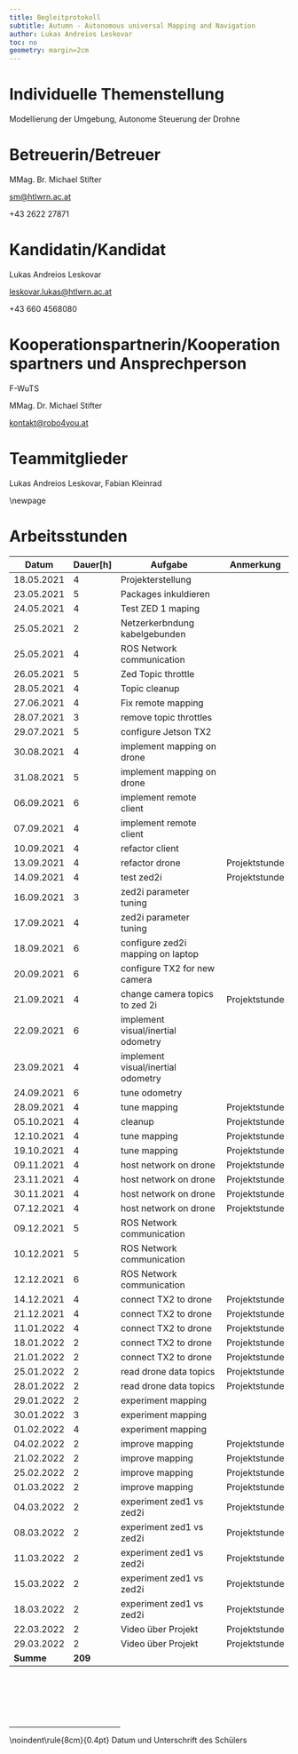 ```yaml
---
title: Begleitprotokoll
subtitle: Autumn - Autonomous universal Mapping and Navigation
author: Lukas Andreios Leskovar
toc: no
geometry: margin=2cm
---
```


# Individuelle Themenstellung 
Modellierung der Umgebung, Autonome Steuerung der Drohne


# Betreuerin/Betreuer
MMag. Br. Michael Stifter

sm@htlwrn.ac.at

+43 2622 27871


# Kandidatin/Kandidat
Lukas Andreios Leskovar

leskovar.lukas@htlwrn.ac.at

+43 660 4568080


# Kooperationspartnerin/Kooperationspartners und Ansprechperson
F-WuTS

MMag. Dr. Michael Stifter

kontakt@robo4you.at


# Teammitglieder
Lukas Andreios Leskovar, Fabian Kleinrad

\newpage

# Arbeitsstunden

| **Datum** | **Dauer[h]** | **Aufgabe**                            | **Anmerkung**     |
| -------- | ----- | ---------------------------------- | ------------- |
| 18.05.2021 | 4     | Projekterstellung                  |               |
| 23.05.2021 | 5     | Packages inkuldieren               |               |
| 24.05.2021 | 4     | Test ZED 1 maping                  |               |
| 25.05.2021 | 2     | Netzerkerbndung kabelgebunden      |               |
| 25.05.2021 | 4     | ROS Network communication          |               |
| 26.05.2021 | 5     | Zed Topic throttle                 |               |
| 28.05.2021 | 4     | Topic cleanup                      |               |
| 27.06.2021 | 4     | Fix remote mapping                 |               |
| 28.07.2021 | 3     | remove topic throttles             |               |
| 29.07.2021 | 5     | configure Jetson TX2               |               |
| 30.08.2021 | 4     | implement mapping on drone         |               |
| 31.08.2021 | 5     | implement mapping on drone         |               |
| 06.09.2021 | 6     | implement remote client            |               |
| 07.09.2021 | 4     | implement remote client            |               |
| 10.09.2021 | 4     | refactor client                    |               |
| 13.09.2021 | 4     | refactor drone                     | Projektstunde |
| 14.09.2021 | 4     | test zed2i                         | Projektstunde |
| 16.09.2021 | 3     | zed2i parameter tuning             |               |
| 17.09.2021 | 4     | zed2i parameter tuning             |               |
| 18.09.2021 | 6     | configure zed2i mapping on laptop  |               |
| 20.09.2021 | 6     | configure TX2 for new camera       |               |
| 21.09.2021 | 4     | change camera topics to zed 2i     | Projektstunde |
| 22.09.2021 | 6     | implement visual/inertial odometry |               |
| 23.09.2021 | 4     | implement visual/inertial odometry |               |
| 24.09.2021 | 6     | tune odometry                      |               |
| 28.09.2021 | 4     | tune mapping                       | Projektstunde |
| 05.10.2021 | 4     | cleanup                            | Projektstunde |
| 12.10.2021 | 4     | tune mapping                       | Projektstunde |
| 19.10.2021 | 4     | tune mapping                       | Projektstunde |
| 09.11.2021 | 4     | host network on drone              | Projektstunde |
| 23.11.2021 | 4     | host network on drone              | Projektstunde |
| 30.11.2021 | 4     | host network on drone              | Projektstunde |
| 07.12.2021 | 4     | host network on drone              | Projektstunde |
| 09.12.2021 | 5     | ROS Network communication          |               |
| 10.12.2021 | 5     | ROS Network communication          |               |
| 12.12.2021 | 6     | ROS Network communication          |               |
| 14.12.2021 | 4     | connect TX2 to drone               | Projektstunde |
| 21.12.2021 | 4     | connect TX2 to drone               | Projektstunde |
| 11.01.2022 | 4     | connect TX2 to drone               | Projektstunde |
| 18.01.2022 | 2     | connect TX2 to drone               | Projektstunde |
| 21.01.2022 | 2     | connect TX2 to drone               | Projektstunde |
| 25.01.2022 | 2     | read drone data topics             | Projektstunde |
| 28.01.2022 | 2     | read drone data topics             | Projektstunde |
| 29.01.2022 | 2     | experiment mapping                 |               |
| 30.01.2022 | 3     | experiment mapping                 |               |
| 01.02.2022 | 4     | experiment mapping                 |               |
| 04.02.2022 | 2     | improve mapping                    | Projektstunde |
| 21.02.2022 | 2     | improve mapping                    | Projektstunde |
| 25.02.2022 | 2     | improve mapping                    | Projektstunde |
| 01.03.2022 | 2     | improve mapping                    | Projektstunde |
| 04.03.2022 | 2     | experiment zed1 vs zed2i           | Projektstunde |
| 08.03.2022 | 2     | experiment zed1 vs zed2i           | Projektstunde |
| 11.03.2022 | 2     | experiment zed1 vs zed2i           | Projektstunde |
| 15.03.2022 | 2     | experiment zed1 vs zed2i           | Projektstunde |
| 18.03.2022 | 2     | experiment zed1 vs zed2i           | Projektstunde |
| 22.03.2022 | 2     | Video über Projekt                 | Projektstunde |
| 29.03.2022 | 2     | Video über Projekt                 | Projektstunde |
| **Summe**    | **209**   |                                    |               |


&nbsp;

&nbsp;

&nbsp;

<div style="width:200px"><hr/></div>
\noindent\rule{8cm}{0.4pt}
Datum und Unterschrift des Schülers